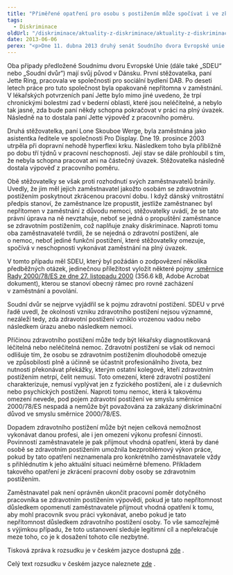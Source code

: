 ```yaml
---
title: "Přiměřené opatření pro osobu s postižením může spočívat i ve zkrácení pracovní doby, říká Soudní dvůr Evropské unie"
tags:
  - Diskriminace
oldUrl: "/diskriminace/aktuality-z-diskriminace/aktuality-z-diskriminace-2013/primerene-opatreni-pro-osobu-s-postizenim-muze-spocivat-i-ve-zkraceni-pracovni-doby/"
date: 2013-06-06
perex: "<p>Dne 11. dubna 2013 druhý senát Soudního dvora Evropské unie rozhodl o předběžné otázce ve spojených věcech C-335/11 a C-337/11, a upřesnil pojem „zdravotní postižení“ tak, jak je používán směrnicí Rady 2000/78/ES. Uvedl, že léčitelná či neléčitelná nemoc způsobující fyzické, duševní nebo psychické omezení může být postavena na roveň zdravotnímu postižení. Zaměstnavateli pak vůči osobám s postižením vzniká povinnost přijímat přiměření opatření. Ta mohou spočívat i v úpravě pracovní doby.</p>"
---
```


<!-- imported from the old website -->

<p class="align-blok">Oba případy předložené Soudnímu dvoru Evropské Unie (dále také „SDEU“ nebo „Soudní dvůr“) mají svůj původ v Dánsku. První stěžovatelka, paní Jette Ring, pracovala ve společnosti pro sociální bydlení DAB. Po deseti letech práce pro tuto společnost byla opakovaně nepřítomna v zaměstnání. V lékařských potvrzeních paní Jette bylo mimo jiné uvedeno, že trpí chronickými bolestmi zad v bederní oblasti, které jsou neléčitelné, a nebylo tak jasné, zda bude paní někdy schopna pokračovat v práci na plný úvazek. Následně na to dostala paní Jette výpověď z pracovního poměru.</p><p class="align-blok">Druhá stěžovatelka, paní Lone Skouboe Werge, byla zaměstnána jako asistentka ředitele ve společnosti Pro Display. Dne 19. prosince 2003 utrpěla při dopravní nehodě hyperflexi krku. Následkem toho byla přibližně po dobu tří týdnů v pracovní neschopnosti. Její stav se dále prohloubil s tím, že nebyla schopna pracovat ani na částečný úvazek. Stěžovatelka následně dostala výpověď z pracovního poměru. </p><p class="align-blok">Obě stěžovatelky se však proti rozhodnutí svých zaměstnavatelů bránily. Uvedly, že jim měl jejich zaměstnavatel jakožto osobám se zdravotním postižením poskytnout zkrácenou pracovní dobu. I když dánský vnitrostátní předpis stanoví, že zaměstnance lze propustit, jestliže zaměstnanec byl nepřítomen v zaměstnání z důvodu nemoci, stěžovatelky uvádí, že se tato právní úprava na ně nevztahuje, neboť se jedná o propuštění zaměstnance se zdravotním postižením, což naplňuje znaky diskriminace. Naproti tomu oba zaměstnavatelé tvrdili, že se nejedná o zdravotní postižení, ale o nemoc, neboť jediné funkční postižení, které stěžovatelky omezuje, spočívá v neschopnosti vykonávat zaměstnání na plný úvazek.</p><p class="align-blok">V tomto případu měl SDEU, který byl požádán o zodpovězení několika předběžných otázek, jedinečnou příležitost vyložit některé pojmy <a title="Otevření do nového okna" href="https://www.ochrance.cz/fileadmin/user_upload/DISKRIMINACE/pravni_predpisy/SMERNICE_RADY_obecny_ramec_pro_rovne_zachazeni_v_zamestnani.pdf" target="_blank"><img alt="" src="https://www.ochrance.cz/typo3/ext/od_linkdesc/icons/pdf.gif" class="od_linkdesc_icon" /> směrnice Rady 2000/78/ES ze dne 27. listopadu 2000</a> (356.6 kB, Adobe Acrobat dokument), kterou se stanoví obecný rámec pro rovné zacházení v zaměstnání a povolání. </p><p class="align-blok">Soudní dvůr se nejprve vyjádřil se k pojmu zdravotní postižení. SDEU v prvé řadě uvedl, že okolnosti vzniku zdravotního postižení nejsou významné, nezáleží tedy, zda zdravotní postižení vzniklo vrozenou vadou nebo následkem úrazu anebo následkem nemoci. </p><p class="align-blok">Příčinou zdravotního postižení může tedy být lékařsky diagnostikovaná léčitelná nebo neléčitelná nemoc. Zdravotní postižení se však od nemoci odlišuje tím, že osobu se zdravotním postižením dlouhodobě omezuje ve způsobilosti plně a účinně se účastnit profesionálního života, bez nutnosti překonávat překážky, kterým ostatní kolegové, kteří zdravotním postižením netrpí, čelit nemusí. Toto omezení, které zdravotní postižení charakterizuje, nemusí vyplývat jen z fyzického postižení, ale i z duševních nebo psychických postižení. Naproti tomu nemoc, která k takovému omezení nevede, pod pojem zdravotní postižení ve smyslu směrnice 2000/78/ES nespadá a nemůže být považována za zakázaný diskriminační důvod ve smyslu směrnice 2000/78/ES.  </p><p class="align-blok">Dopadem zdravotního postižení může být nejen celková nemožnost vykonávat danou profesi, ale i jen omezení výkonu profesní činnosti. Povinností zaměstnavatele je pak přijmout vhodná opatření, která by dané osobě se zdravotním postižením umožnila bezproblémový výkon práce, pokud by tato opatření neznamenala pro konkrétního zaměstnavatele vždy s přihlédnutím k jeho aktuální situaci neúměrné břemeno. Příkladem takového opatření je zkrácení pracovní doby osoby se zdravotním postižením. </p><p class="align-blok">Zaměstnavatel pak není oprávněn ukončit pracovní poměr dotyčného pracovníka se zdravotním postižením výpovědí, pokud je tato nepřítomnost důsledkem opomenutí zaměstnavatele přijmout vhodná opatření k tomu, aby mohl pracovník svou práci vykonávat, anebo pokud je tato nepřítomnost důsledkem zdravotního postižení osoby. To vše samozřejmě s výjimkou případu, že toto ustanovení sleduje legitimní cíl a nepřekračuje meze toho, co je k dosažení tohoto cíle nezbytné.</p><p>Tisková zpráva k rozsudku je v českém jazyce dostupná <a title="Otevření do nového okna" href="http://curia.europa.eu/jcms/upload/docs/application/pdf/2013-04/cp130042cs.pdf" target="_blank">zde</a> <img alt="" src="https://www.ochrance.cz/typo3/ext/od_linkdesc/icons/external.gif" class="od_linkdesc_icon_external" />. </p><p>Celý text rozsudku v českém jazyce naleznete <a title="Otevření do nového okna" href="http://curia.europa.eu/juris/document/document.jsf?text=funktionsneds%25C3%25A6ttelse&amp;docid=136161&amp;pageIndex=0&amp;doclang=CS&amp;mode=req&amp;dir=&amp;occ=first&amp;part=1&amp;cid=319104" target="_blank">zde</a> <img alt="" src="https://www.ochrance.cz/typo3/ext/od_linkdesc/icons/external.gif" class="od_linkdesc_icon_external" />.</p>
